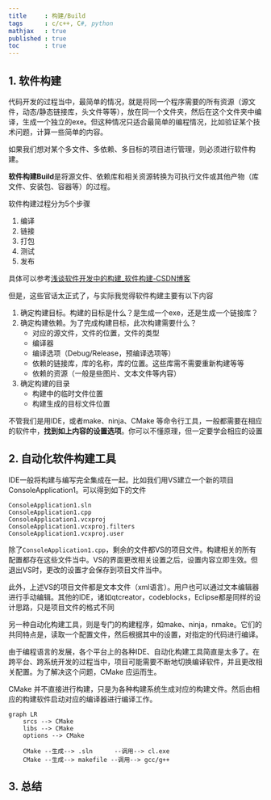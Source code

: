 ```yaml
---
title     : 构建/Build
tags      : c/c++, C#, python
mathjax   : true
published : true
toc       : true
---
```



## 1. 软件构建

代码开发的过程当中，最简单的情况，就是将同一个程序需要的所有资源（源文件，动态/静态链接库，头文件等等），放在同一个文件夹，然后在这个文件夹中编译，生成一个独立的exe。但这种情况只适合最简单的编程情况，比如验证某个技术问题，计算一些简单的内容。

如果我们想对某个多文件、多依赖、多目标的项目进行管理，则必须进行软件构建。

**软件构建Build**是将源文件、依赖库和相关资源转换为可执行文件或其他产物（库文件、安装包、容器等）的过程。

软件构建过程分为5个步骤 

1. 编译
2. 链接
3. 打包
4. 测试
5. 发布

具体可以参考[浅谈软件开发中的构建_软件构建-CSDN博客](https://blog.csdn.net/qq_46452924/article/details/144831478)

但是，这些官话太正式了，与实际我觉得软件构建主要有以下内容

1. 确定构建目标。构建的目标是什么？是生成一个exe，还是生成一个链接库？
2. 确定构建依赖。为了完成构建目标，此次构建需要什么？
    - 对应的源文件，文件的位置，文件的类型
    - 编译器
    - 编译选项（Debug/Release，预编译选项等）
    - 依赖的链接库，库的名称，库的位置。这些库需不需要重新构建等等
    - 依赖的资源（一般是些图片、文本文件等内容）
3. 确定构建的目录
    - 构建中的临时文件位置
    - 构建生成的目标文件位置

不管我们是用IDE，或者make、ninja、CMake 等命令行工具，一般都需要在相应的软件中，**找到如上内容的设置选项**。你可以不懂原理，但一定要学会相应的设置

## 2. 自动化软件构建工具

IDE一般将构建与编写完全集成在一起。比如我们用VS建立一个新的项目 ConsoleApplication1。可以得到如下的文件

```
ConsoleApplication1.sln
ConsoleApplication1.cpp
ConsoleApplication1.vcxproj
ConsoleApplication1.vcxproj.filters
ConsoleApplication1.vcxproj.user
```

除了`ConsoleApplication1.cpp`，剩余的文件都VS的项目文件。构建相关的所有配置都存在这些文件当中。VS的界面更改相关设置之后，设置内容立即生效。但退出VS时，更改的设置才会保存到项目文件当中。

此外，上述VS的项目文件都是文本文件（xml语言）。用户也可以通过文本编辑器进行手动编辑。其他的IDE，诸如qtcreator，codeblocks，Eclipse都是同样的设计思路，只是项目文件的格式不同

另一种自动化构建工具，则是专门的构建程序，如make、ninja，nmake。它们的共同特点是，读取一个配置文件，然后根据其中的设置，对指定的代码进行编译。

由于编程语言的发展，各个平台上的各种IDE、自动化构建工具简直是太多了。在跨平台、跨系统开发的过程当中，项目可能需要不断地切换编译软件，并且更改相关配置。为了解决这个问题，CMake 应运而生。

CMake 并不直接进行构建，只是为各种构建系统生成对应的构建文件。然后由相应的构建软件启动对应的编译器进行编译工作。

```mermaid
graph LR
    srcs --> CMake
    libs --> CMake
    options --> CMake 

    CMake --生成--> .sln      --调用--> cl.exe
    CMake --生成--> makefile --调用--> gcc/g++ 
```

## 3. 总结

